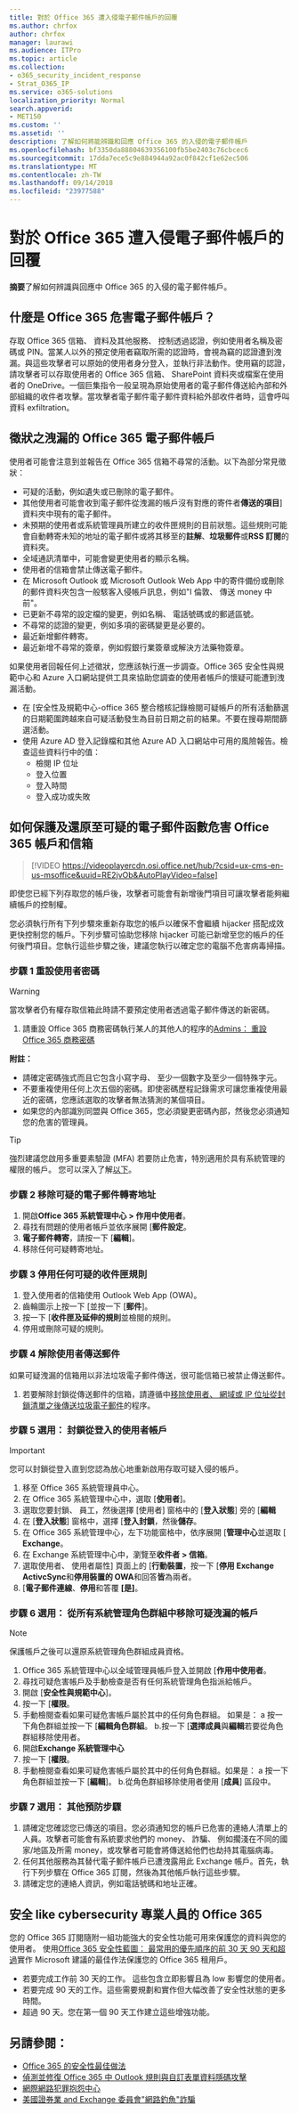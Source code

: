 ```yaml
---
title: 對於 Office 365 遭入侵電子郵件帳戶的回覆
ms.author: chrfox
author: chrfox
manager: laurawi
ms.audience: ITPro
ms.topic: article
ms.collection:
- o365_security_incident_response
- Strat_O365_IP
ms.service: o365-solutions
localization_priority: Normal
search.appverid:
- MET150
ms.custom: ''
ms.assetid: ''
description: 了解如何將能辨識和回應 Office 365 的入侵的電子郵件帳戶
ms.openlocfilehash: bf3350da88804639356100fb5be2403c76cbcec6
ms.sourcegitcommit: 17dda7ece5c9e884944a92ac0f842cf1e62ec506
ms.translationtype: MT
ms.contentlocale: zh-TW
ms.lasthandoff: 09/14/2018
ms.locfileid: "23977588"
---
```

# <a name="responding-to-a-compromised-email-account-in-office-365"></a>對於 Office 365 遭入侵電子郵件帳戶的回覆

**摘要**了解如何辨識與回應中 Office 365 的入侵的電子郵件帳戶。

## <a name="what-is-a-compromised-email-account-in-office-365"></a>什麼是 Office 365 危害電子郵件帳戶？
存取 Office 365 信箱、 資料及其他服務、 控制透過認證，例如使用者名稱及密碼或 PIN。當某人以外的預定使用者竊取所需的認證時，會視為竊的認證遭到洩漏。與這些攻擊者可以原始的使用者身分登入，並執行非法動作。使用竊的認證，請攻擊者可以存取使用者的 Office 365 信箱、 SharePoint 資料夾或檔案在使用者的 OneDrive。一個巨集指令一般呈現為原始使用者的電子郵件傳送給內部和外部組織的收件者攻擊。當攻擊者電子郵件電子郵件資料給外部收件者時，這會呼叫資料 exfiltration。

## <a name="symptoms-of-a-compromised-office-365-email-account"></a>徵狀之洩漏的 Office 365 電子郵件帳戶
使用者可能會注意到並報告在 Office 365 信箱不尋常的活動。以下為部分常見徵狀：
- 可疑的活動，例如遺失或已刪除的電子郵件。
- 其他使用者可能會收到電子郵件從洩漏的帳戶沒有對應的寄件者**傳送的項目**] 資料夾中現有的電子郵件。
- 未預期的使用者或系統管理員所建立的收件匣規則的目前狀態。這些規則可能會自動轉寄未知的地址的電子郵件或將其移至的**註解**、**垃圾郵件**或**RSS 訂閱**的資料夾。
- 全域通訊清單中，可能會變更使用者的顯示名稱。
- 使用者的信箱會禁止傳送電子郵件。
- 在 Microsoft Outlook 或 Microsoft Outlook Web App 中的寄件備份或刪除的郵件資料夾包含一般駭客入侵帳戶訊息，例如"I 倫敦、 傳送 money 中前"。
- 已更新不尋常的設定檔的變更，例如名稱、 電話號碼或的郵遞區號。
- 不尋常的認證的變更，例如多項的密碼變更是必要的。
- 最近新增郵件轉寄。
- 最近新增不尋常的簽章，例如假銀行業簽章或解決方法藥物簽章。

如果使用者回報任何上述徵狀，您應該執行進一步調查。Office 365 安全性與規範中心和 Azure 入口網站提供工具來協助您調查的使用者帳戶的懷疑可能遭到洩漏活動。
- 在 [安全性及規範中心-office 365 整合稽核記錄檢閱可疑帳戶的所有活動篩選的日期範圍跨越來自可疑活動發生為目前日期之前的結果。不要在搜尋期間篩選活動。
- 使用 Azure AD 登入記錄檔和其他 Azure AD 入口網站中可用的風險報告。檢查這些資料行中的值：
    - 檢閱 IP 位址
    - 登入位置
    - 登入時間
    - 登入成功或失敗



## <a name="how-to-secure-and-restore-email-function-to-a-suspected-compromised-office-365-account-and-mailbox"></a>如何保護及還原至可疑的電子郵件函數危害 Office 365 帳戶和信箱

> [!VIDEO https://videoplayercdn.osi.office.net/hub/?csid=ux-cms-en-us-msoffice&uuid=RE2jvOb&AutoPlayVideo=false]

即使您已經下列存取您的帳戶後，攻擊者可能會有新增後門項目可讓攻擊者能夠繼續帳戶的控制權。

您必須執行所有下列步驟來重新存取您的帳戶以確保不會繼續 hijacker 搭配成效更快控制您的帳戶。下列步驟可協助您移除 hijacker 可能已新增至您的帳戶的任何後門項目。您執行這些步驟之後，建議您執行以確定您的電腦不危害病毒掃描。

### <a name="step-1-reset-the-users-password"></a>步驟 1 重設使用者密碼
> [!WARNING]
> 當攻擊者仍有權存取信箱此時請不要預定使用者透過電子郵件傳送的新密碼。

1. 請重設 Office 365 商務密碼執行某人的其他人的程序的[Admins： 重設 Office 365 商務密碼](https://support.office.com/article/admins-reset-office-365-business-passwords-7a5d073b-7fae-4aa5-8f96-9ecd041aba9c)

**附註：**
- 請確定密碼強式而且它包含小寫字母、 至少一個數字及至少一個特殊字元。 
- 不要重複使用任何上次五個的密碼。即使密碼歷程記錄需求可讓您重複使用最近的密碼，您應該選取的攻擊者無法猜測的某個項目。
- 如果您的內部識別同盟與 Office 365，您必須變更密碼內部，然後您必須通知您的危害的管理員。

> [!TIP]
> 強烈建議您啟用多重要素驗證 (MFA) 若要防止危害，特別適用於具有系統管理的權限的帳戶。 您可以深入了解[以下](https://support.office.com/en-us/article/Set-up-multi-factor-authentication-for-Office-365-users-8f0454b2-f51a-4d9c-bcde-2c48e41621c6)。

### <a name="step-2-remove-suspicious-email-forwarding-addresses"></a>步驟 2 移除可疑的電子郵件轉寄地址
1. 開啟**Office 365 系統管理中心 > 作用中使用者**。
2. 尋找有問題的使用者帳戶並依序展開 [**郵件設定**。
3. **電子郵件轉寄**，請按一下 [**編輯**]。
4. 移除任何可疑轉寄地址。

### <a name="step-3-disable-any-suspicious-inbox-rules"></a>步驟 3 停用任何可疑的收件匣規則
1. 登入使用者的信箱使用 Outlook Web App (OWA)。
2. 齒輪圖示上按一下 [並按一下 [**郵件**]。
3. 按一下 [**收件匣及延伸的規則**並檢閱的規則。
4. 停用或刪除可疑的規則。

### <a name="step-4-unblock-the-user-from-sending-mail"></a>步驟 4 解除使用者傳送郵件
如果可疑洩漏的信箱用以非法垃圾電子郵件傳送，很可能信箱已被禁止傳送郵件。
1. 若要解除封鎖從傳送郵件的信箱，請遵循中[移除使用者、 網域或 IP 位址從封鎖清單之後傳送垃圾電子郵件](https://docs.microsoft.com/Office365/SecurityCompliance/removing-a-user-domain-or-ip-address-from-a-block-list-after-sending-spam-email )的程序。

### <a name="step-5-optional-block-the-user-account-from-signing-in"></a>步驟 5 選用： 封鎖從登入的使用者帳戶
> [!IMPORTANT]
> 您可以封鎖從登入直到您認為放心地重新啟用存取可疑入侵的帳戶。

1. 移至 Office 365 系統管理員中心。
2. 在 Office 365 系統管理中心中，選取 [**使用者**]。
3. 選取您要封鎖、 員工，然後選擇 [使用者] 窗格中的 [**登入狀態**] 旁的 [**編輯**
4. 在 [**登入狀態**] 窗格中，選擇 [**登入封鎖**，然後**儲存**。 
5. 在 Office 365 系統管理中心，左下功能窗格中，依序展開 [**管理中心**並選取 [ **Exchange**。
6. 在 Exchange 系統管理中心中，瀏覽至**收件者 > 信箱**。
7. 選取使用者、 使用者屬性] 頁面上的 [**行動裝置**，按一下 [**停用 Exchange ActivcSync**和**停用裝置的 OWA**和回答**皆**為兩者。
8. [**電子郵件連線**、**停用**和答覆 **[是]**。 

### <a name="step-6-optional-remove-the-suspected-compromised-account-from-all-administrative-role-groups"></a>步驟 6 選用： 從所有系統管理角色群組中移除可疑洩漏的帳戶
> [!NOTE]
> 保護帳戶之後可以還原系統管理角色群組成員資格。

1. Office 365 系統管理中心以全域管理員帳戶登入並開啟 [**作用中使用者**。
2. 尋找可疑危害帳戶及手動檢查是否有任何系統管理角色指派給帳戶。
3. 開啟 [**安全性與規範中心**]。
4. 按一下 [**權限**。
5. 手動檢閱查看如果可疑危害帳戶屬於其中的任何角色群組。 如果是： a 按一下角色群組並按一下 [**編輯角色群組**。 b.按一下 [**選擇成員**與**編輯**若要從角色群組移除使用者。
6. 開啟**Exchange 系統管理中心**
7. 按一下 [**權限**。
8. 手動檢閱查看如果可疑危害帳戶屬於其中的任何角色群組。如果是： a 按一下角色群組並按一下 [**編輯**]。 b.從角色群組移除使用者使用 [**成員**] 區段中。

### <a name="step-7-optional-additional-precautionary-steps"></a>步驟 7 選用： 其他預防步驟
1. 請確定您確認您已傳送的項目。您必須通知您的帳戶已危害的連絡人清單上的人員。攻擊者可能會有系統要求他們的 money、 詐騙、 例如擱淺在不同的國家/地區及所需 money，或攻擊者可能會將傳送給他們也劫持其電腦病毒。
2. 任何其他服務為其替代電子郵件帳戶已遭洩露用此 Exchange 帳戶。首先，執行下列步驟在 Office 365 訂閱，然後為其他帳戶執行這些步驟。
3. 請確定您的連絡人資訊，例如電話號碼和地址正確。

## <a name="secure-office-365-like-a-cybersecurity-pro"></a>安全 like cybersecurity 專業人員的 Office 365
您的 Office 365 訂閱隨附一組功能強大的安全性功能可用來保護您的資料與您的使用者。 使用[Office 365 安全性藍圖： 最常用的優先順序的前 30 天 90 天和超過](https://support.office.com/article/Office-365-security-roadmap-Top-priorities-for-the-first-30-days-90-days-and-beyond-28c86a1c-e4dd-4aad-a2a6-c768a21cb352)實作 Microsoft 建議的最佳作法保護您的 Office 365 租用戶。
- 若要完成工作前 30 天的工作。 這些包含立即影響且為 low 影響您的使用者。
- 若要完成 90 天的工作。這些需要規劃和實作但大幅改善了安全性狀態的更多時間。
- 超過 90 天。您在第一個 90 天工作建立這些增強功能。

## <a name="see-also"></a>另請參閱：
- [Office 365 的安全性最佳做法](https://support.office.com/article/Security-best-practices-for-Office-365-9295e396-e53d-49b9-ae9b-0b5828cdedc3)
- [偵測並修復 Office 365 中 Outlook 規則與自訂表單資料隱碼攻擊](detect-and-remediate-outlook-rules-forms-attack.md)
- [網際網路犯罪抱怨中心](http://www.ic3.gov/preventiontips.aspx)
- [美國證券業 and Exchange 委員會"網路釣魚"詐騙](http://www.sec.gov/investor/pubs/phishing.htm)
